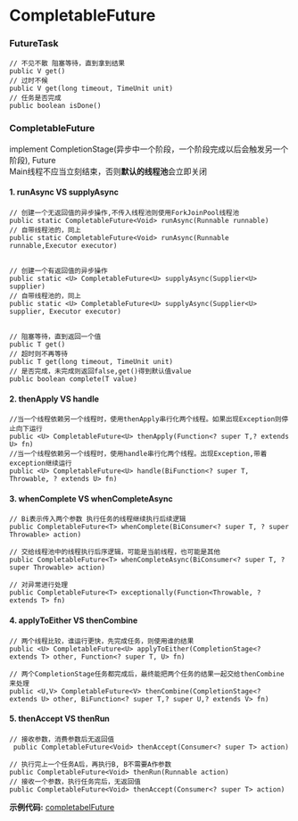 # CompletableFuture

### FutureTask

```
// 不见不散 阻塞等待，直到拿到结果
public V get() 
// 过时不候
public V get(long timeout, TimeUnit unit)
// 任务是否完成
public boolean isDone() 
```

### CompletableFuture

implement CompletionStage(异步中一个阶段，一个阶段完成以后会触发另一个阶段), Future\
Main线程不应当立刻结束，否则**默认的线程池**会立即关闭

#### **1. runAsync VS supplyAsync**

```
// 创建一个无返回值的异步操作,不传入线程池则使用ForkJoinPool线程池
public static CompletableFuture<Void> runAsync(Runnable runnable) 
// 自带线程池的，同上
public static CompletableFuture<Void> runAsync(Runnable runnable,Executor executor) 


// 创建一个有返回值的异步操作
public static <U> CompletableFuture<U> supplyAsync(Supplier<U> supplier) 
// 自带线程池的，同上
public static <U> CompletableFuture<U> supplyAsync(Supplier<U> supplier, Executor executor)


// 阻塞等待，直到返回一个值
public T get() 
// 超时则不再等待 
public T get(long timeout, TimeUnit unit)
// 是否完成，未完成则返回false,get()得到默认值value
public boolean complete(T value) 
```

#### **2. thenApply VS handle**

```
//当一个线程依赖另一个线程时，使用thenApply串行化两个线程。如果出现Exception则停止向下运行
public <U> CompletableFuture<U> thenApply(Function<? super T,? extends U> fn) 
//当一个线程依赖另一个线程时，使用handle串行化两个线程。出现Exception,带着exception继续运行
public <U> CompletableFuture<U> handle(BiFunction<? super T, Throwable, ? extends U> fn) 
```

#### **3. whenComplete VS whenCompleteAsync**

```
// Bi表示传入两个参数 执行任务的线程继续执行后续逻辑
public CompletableFuture<T> whenComplete(BiConsumer<? super T, ? super Throwable> action) 

// 交给线程池中的线程执行后序逻辑，可能是当前线程，也可能是其他
public CompletableFuture<T> whenCompleteAsync(BiConsumer<? super T, ? super Throwable> action) 

// 对异常进行处理
public CompletableFuture<T> exceptionally(Function<Throwable, ? extends T> fn) 
```

#### **4. applyToEither VS thenCombine**

```
// 两个线程比较，谁运行更快，先完成任务，则使用谁的结果
public <U> CompletableFuture<U> applyToEither(CompletionStage<? extends T> other, Function<? super T, U> fn) 

// 两个CompletionStage任务都完成后，最终能把两个任务的结果一起交给thenCombine 来处理
public <U,V> CompletableFuture<V> thenCombine(CompletionStage<? extends U> other, BiFunction<? super T,? super U,? extends V> fn) 
```

#### **5. thenAccept VS thenRun**

```
// 接收参数，消费参数后无返回值
 public CompletableFuture<Void> thenAccept(Consumer<? super T> action)

// 执行完上一个任务A后，再执行B, B不需要A作参数
public CompletableFuture<Void> thenRun(Runnable action)
// 接收一个参数，执行任务完后，无返回值
public CompletableFuture<Void> thenAccept(Consumer<? super T> action) 
```

**示例代码:** [completabelFuture](https://github.com/yunCrush/JUC/tree/main/src/main/java/com/yun/completabelFuture)

